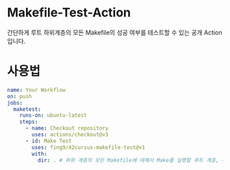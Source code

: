 # Makefile-Test-Action
간단하게 루트 하위계층의 모든 Makefile의 성공 여부를 테스트할 수 있는 공개 Action 입니다.

# 사용법
```yml
name: Your Workflow
on: push
jobs:
  maketest:
    runs-on: ubuntu-latest
    steps:
      - name: Checkout repository
        uses: actions/checkout@v3
      - id: Make Test
        uses: fing9/42cursus-makefile-test@v1
        with:
          dir: . # 하위 계층의 모든 Makefile에 대해서 Make를 실행할 루트 계층, 따로 지정하지 않을 시 .(루트 디렉토리)로 지정됨
```
